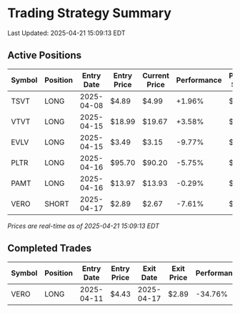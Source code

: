 # Trading Strategy Summary

Last Updated: 2025-04-21 15:09:13 EDT

## Active Positions

| Symbol | Position | Entry Date | Entry Price | Current Price | Performance | P/L per Share |
|--------|----------|------------|-------------|---------------|-------------|--------------|
| TSVT | LONG | 2025-04-08 | $4.89 | $4.99 | +1.96% | $+0.10 |
| VTVT | LONG | 2025-04-15 | $18.99 | $19.67 | +3.58% | $+0.68 |
| EVLV | LONG | 2025-04-15 | $3.49 | $3.15 | -9.77% | $-0.34 |
| PLTR | LONG | 2025-04-16 | $95.70 | $90.20 | -5.75% | $-5.50 |
| PAMT | LONG | 2025-04-16 | $13.97 | $13.93 | -0.29% | $-0.04 |
| VERO | SHORT | 2025-04-17 | $2.89 | $2.67 | -7.61% | $-0.22 |

*Prices are real-time as of 2025-04-21 15:09:13 EDT*

## Completed Trades

| Symbol | Position | Entry Date | Entry Price | Exit Date | Exit Price | Performance |
|--------|----------|------------|-------------|-----------|------------|-------------|
| VERO | LONG | 2025-04-11 | $4.43 | 2025-04-17 | $2.89 | -34.76% |
